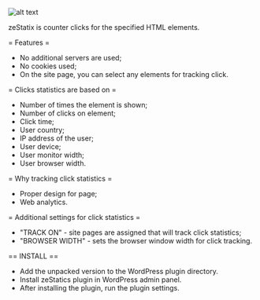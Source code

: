 ![alt text](http://x9618502.beget.tech/wp-content/themes/zestatix/img/screenshot-1.png)

zeStatix ​​is counter clicks for the specified HTML elements.


= Features =
- No additional servers are used;
- No cookies used;
- On the site page, you can select any elements for tracking click.

= Clicks statistics are based on =
- Number of times the element is shown;
- Number of clicks on element;
- Сlick time;
- User country;
- IP address of the user;
- User device;
- User monitor width;
- User browser width.

= Why tracking click statistics =
- Proper design for page;
- Web analytics.

= Additional settings for click statistics =
- "TRACK ON" - site pages are assigned that will track click statistics;
- "BROWSER WIDTH" - sets the browser window width for click tracking.

== INSTALL ==

- Add the unpacked version to the WordPress plugin directory.
- Install zeStatics plugin in WordPress admin panel.
- After installing the plugin, run the plugin settings.
